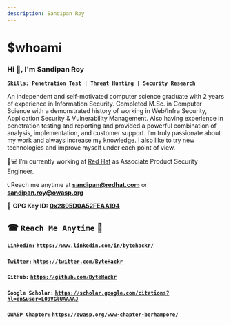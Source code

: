 ```yaml
---
description: Sandipan Roy
---
```


# $whoami

### Hi 👋, I'm Sandipan Roy

**`Skills: Penetration Test | Threat Hunting | Security Research`**

An independent and self-motivated computer science graduate with 2 years of experience in Information Security. Completed M.Sc. in Computer Science with a demonstrated history of working in Web/Infra Security, Application Security & Vulnerability Management. Also having experience in penetration testing and reporting and provided a powerful combination of analysis, implementation, and customer support. I’m truly passionate about my work and always increase my knowledge. I also like to try new technologies and improve myself under each point of view.

👨💻 I’m currently working at [Red Hat](https://redhat.com) as Associate Product Security Engineer.

📞 Reach me anytime at [**sandipan@redhat.com**](mailto:sandipan@redhat.com) or [**sandipan.roy@owasp.org**](mailto:sandipan.roy@owasp.org)

🔑 **GPG Key ID:** [**0x2895D0A52FEAA194**](https://raw.githubusercontent.com/ByteHackr/ByteHackr.github.io/master/sandipan\_roy.asc)

## ☎ `Reach Me Anytime` 🔑

#### `LinkedIn:` [`https://www.linkedin.com/in/bytehackr/`](https://www.linkedin.com/in/bytehackr/)

#### `Twitter:` [`https://twitter.com/ByteHackr`](https://twitter.com/ByteHackr)

#### `GitHub:` [`https://github.com/ByteHackr`](https://github.com/ByteHackr)

#### `Google Scholar:` [`https://scholar.google.com/citations?hl=en&user=L09VGlUAAAAJ`](https://scholar.google.com/citations?hl=en\&user=L09VGlUAAAAJ)

#### `OWASP Chapter:` [`https://owasp.org/www-chapter-berhampore/`](https://owasp.org/www-chapter-berhampore/)
